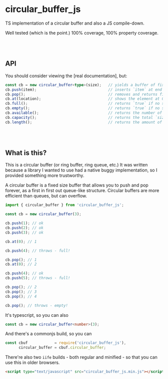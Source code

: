 # circular_buffer_js

TS implementation of a circular buffer and also a JS compile-down.

Well tested (which is the point.)  100% coverage, 100% property coverage.





<br/><br/>

## API

You should consider viewing the [real documentation], but:

```typescript
const cb = new circular_buffer<type>(size);   // yields a buffer of fixed size `size`
cb.push(item);                                // inserts `item` at end of `cb`, then returns `item`
cb.pop();                                     // removes and returns first element
cb.at(location);                              // shows the element at 0-indexed offset `location`
cb.full();                                    // returns `true` if no space left, `false` otherwise
cb.empty();                                   // returns `true` if no space used, `false` otherwise
cb.available();                               // returns the number of spaces remaining currently
cb.capacity();                                // returns the total `size` allocated
cb.length();                                  // returns the amount of space currently used
```







<br/><br/>

## What is this?

This is a circular buffer (or ring buffer, ring queue, etc.)  It was written because a library I wanted
to use had a native buggy implementation, so I provided something more trustworthy.

A circular buffer is a fixed size buffer that allows you to push and pop forever, as a first in first
out queue-like structure.  Circular buffers are more efficient than queues, but can overflow.

```javascript
import { circular_buffer } from 'circular_buffer_js';

const cb = new circular_buffer(3);

cb.push(1); // ok
cb.push(2); // ok
cb.push(3); // ok

cb.at(0); // 1

cb.push(4); // throws - full!

cb.pop(); // 1
cb.at(0); // 2

cb.push(4); // ok
cb.push(5); // throws - full!

cb.pop(); // 2
cb.pop(); // 3
cb.pop(); // 4

cb.pop(); // throws - empty!
```

It's typescript, so you can also

```typescript
const cb = new circular_buffer<number>(3);
```

And there's a commonjs build, so you can

```javascript
const cbuf            = require('circular_buffer_js'),
      circular_buffer = cbuf.circular_buffer;
```

There're also two `iife` builds - both regular and minified - so that you can use this in older browsers.

```html
<script type="text/javascript" src="circular_buffer_js.min.js"></script>
```